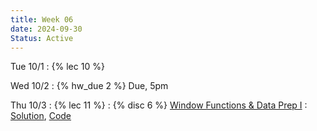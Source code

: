 ```yaml
---
title: Week 06
date: 2024-09-30
Status: Active
---
```


Tue 10/1
: {% lec 10 %}

Wed 10/2
: {% hw_due 2 %} Due, 5pm

Thu 10/3
: {% lec 11 %}
: {% disc 6 %} [Window Functions & Data Prep I](https://drive.google.com/file/d/18gJEi7gVTFGY4lXsOtwH9ifRXKjvtrXW/view?usp=sharing)
  : [Solution](https://drive.google.com/file/d/1motMW12cJTF4kKN-fQFySa1Rj9V7DAQH/view?usp=sharing), [Code](http://data101.datahub.berkeley.edu/hub/user-redirect/git-pull?repo=https%3A%2F%2Fgithub.com%2Fcal-data-eng%2Ffa24-materials&urlpath=tree%2Ffa24-materials%2Fdisc%2Fdisc06%2Fdisc06.ipynb&branch=main)
